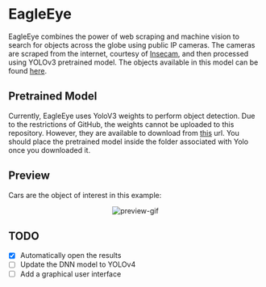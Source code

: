 # EagleEye
EagleEye combines the power of web scraping and machine vision to search for objects across the globe using public IP cameras. The cameras are scraped from the internet, courtesy of [Insecam](http://insecam.org), and then processed using YOLOv3 pretrained model. The objects available in this model can be found [here](https://github.com/pjreddie/darknet/blob/master/data/coco.names).

## Pretrained Model
Currently, EagleEye uses YoloV3 weights to perform object detection. Due to the restrictions of GitHub, the weights cannot be uploaded to this repository. However, they are available to download from [this](https://pjreddie.com/media/files/yolov3.weights) url. You should place the pretrained model inside the folder associated with Yolo once you downloaded it.

## Preview
Cars are the object of interest in this example:
<p align="center">
  <img alt="preview-gif" src="examples/preview.gif" />
</p>

## TODO
- [X] Automatically open the results
- [ ] Update the DNN model to YOLOv4
- [ ] Add a graphical user interface
